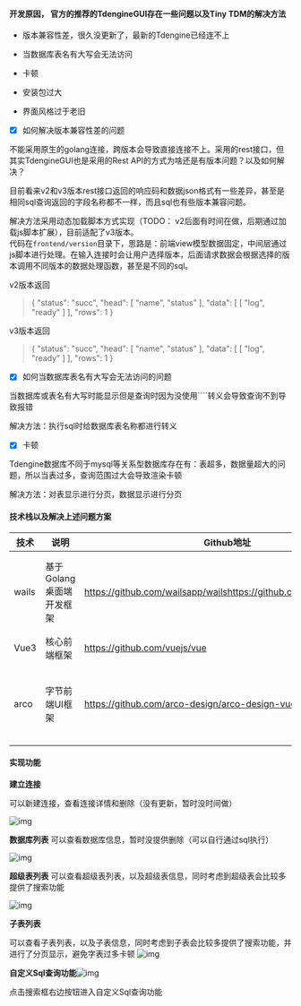 #### 开发原因， 官方的推荐的TdengineGUI存在一些问题以及Tiny TDM的解决方法

- 版本兼容性差，很久没更新了，最新的Tdengine已经连不上

- 当数据库表名有大写会无法访问

- 卡顿

- 安装包过大

- 界面风格过于老旧

- [x]  如何解决版本兼容性差的问题

不能采用原生的golang连接，跨版本会导致直接连接不上。采用的rest接口，但其实TdengineGUI也是采用的Rest API的方式为啥还是有版本问题？以及如何解决？  

目前看来v2和v3版本rest接口返回的响应码和数据json格式有一些差异，甚至是相同sql查询返回的字段名称都不一样，而且sql也有些版本兼容问题。  

解决方法采用动态加载脚本方式实现（TODO： v2后面有时间在做，后期通过加载js脚本扩展），目前适配了v3版本。  
代码在`frontend/version`目录下，思路是：前端view模型数据固定，中间层通过js脚本进行处理。在输入连接时会让用户选择版本，后面请求数据会根据选择的版本调用不同版本的数据处理函数，甚至是不同的sql。

v2版本返回

> {
>  "status": "succ",
>  "head": [
>  "name",
>  "status"
>  ],
>  "data": [
>  [
>  "log",
>  "ready"
>  ]
>  ],
>  "rows": 1
> }

v3版本返回

> {
>  "status": "succ",
>  "head": [
>  "name",
>  "status"
>  ],
>  "data": [
>  [
>  "log",
>  "ready"
>  ]
>  ],
>  "rows": 1
> }



- [x]  如何当数据库表名有大写会无法访问的问题

当数据库或表名有大写时能显示但是查询时因为没使用````转义会导致查询不到导致报错

解决方法：执行sql时给数据库表名称都进行转义



- [x]  卡顿

Tdengine数据库不同于mysql等关系型数据库存在有：表超多，数据量超大的问题，所以当表过多，查询范围过大会导致渲染卡顿

解决方法：对表显示进行分页，数据显示进行分页

#### 技术栈以及解决上述问题方案

| 技术    | 说明              | Github地址                                                           | 优点                        |
| ----- | --------------- | ------------------------------------------------------------------ | ------------------------- |
| wails | 基于Golang桌面端开发框架 | https://github.com/wailsapp/wailshttps://github.com/wailsapp/wails | wails是相比于electron打包更小，好上手 |
| Vue3  | 核心前端框架          | https://github.com/vuejs/vue                                       | 大家都在用                     |
| arco  | 字节前端UI框架        | https://github.com/arco-design/arco-design-vue                     | 相比element plus易用，风格更好看    |

#### 实现功能

**建立连接**

可以新建连接，查看连接详情和删除（没有更新，暂时没时间做）

![img](https://github.com/tangsiqi777/Tiny-TDM/blob/main/doc/connection.png?raw=true)

**数据库列表**
可以查看数据库信息，暂时没提供删除（可以自行通过sql执行）

![img](https://github.com/tangsiqi777/Tiny-TDM/blob/main/doc/database.png?raw=true)

**超级表列表**
可以查看超级表列表，以及超级表信息，同时考虑到超级表会比较多提供了搜索功能

![img](https://github.com/tangsiqi777/Tiny-TDM/blob/main/doc/superTable.png?raw=true)

**子表列表**

可以查看子表列表，以及子表信息，同时考虑到子表会比较多提供了搜索功能，并进行了分页显示，避免字表过多卡顿
![img](https://github.com/tangsiqi777/Tiny-TDM/blob/main/doc/sqlQuery.png?raw=true)

**自定义Sql查询功能**![img](https://github.com/tangsiqi777/Tiny-TDM/blob/main/doc/sqlQuery.png?raw=true)

点击搜索框右边按钮进入自定义Sql查询功能